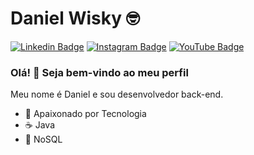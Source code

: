 # Daniel Wisky :nerd_face:

[![Linkedin Badge](https://img.shields.io/badge/-LinkedIn-blue?style=flat-square&logo=Linkedin&logoColor=white)](https://www.linkedin.com/in/danielwisky/)
[![Instagram Badge](https://img.shields.io/badge/-Instagram-C13584?style=flat-square&labelColor=C13584&logo=instagram&logoColor=white)](https://www.instagram.com/danielwisky/)
[![YouTube Badge](https://img.shields.io/badge/-YouTube-red?style=flat-square&logo=youtube&logoColor=white)](https://www.youtube.com/channel/UClrHl2MtxbvaIRXte8Ehr-w?view_as=subscriber/)

### Olá! :wave: Seja bem-vindo ao meu perfil

Meu nome é Daniel e sou desenvolvedor back-end.

- :blue_heart: Apaixonado por Tecnologia
- :coffee: Java
- :green_heart: NoSQL